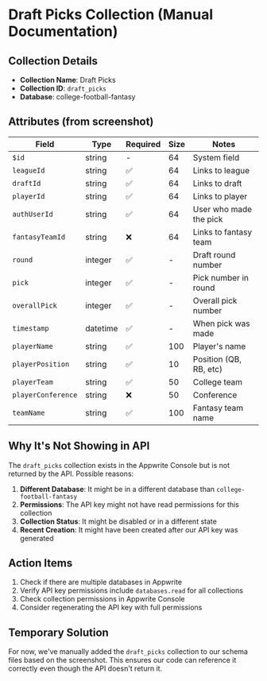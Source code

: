 # Draft Picks Collection (Manual Documentation)

## Collection Details

- **Collection Name**: Draft Picks
- **Collection ID**: `draft_picks`
- **Database**: college-football-fantasy

## Attributes (from screenshot)

| Field              | Type     | Required | Size | Notes                  |
| ------------------ | -------- | -------- | ---- | ---------------------- |
| `$id`              | string   | -        | 64   | System field           |
| `leagueId`         | string   | ✅       | 64   | Links to league        |
| `draftId`          | string   | ✅       | 64   | Links to draft         |
| `playerId`         | string   | ✅       | 64   | Links to player        |
| `authUserId`       | string   | ✅       | 64   | User who made the pick |
| `fantasyTeamId`    | string   | ❌       | 64   | Links to fantasy team  |
| `round`            | integer  | ✅       | -    | Draft round number     |
| `pick`             | integer  | ✅       | -    | Pick number in round   |
| `overallPick`      | integer  | ✅       | -    | Overall pick number    |
| `timestamp`        | datetime | ✅       | -    | When pick was made     |
| `playerName`       | string   | ✅       | 100  | Player's name          |
| `playerPosition`   | string   | ✅       | 10   | Position (QB, RB, etc) |
| `playerTeam`       | string   | ✅       | 50   | College team           |
| `playerConference` | string   | ❌       | 50   | Conference             |
| `teamName`         | string   | ✅       | 100  | Fantasy team name      |

## Why It's Not Showing in API

The `draft_picks` collection exists in the Appwrite Console but is not returned by the API. Possible reasons:

1. **Different Database**: It might be in a different database than `college-football-fantasy`
2. **Permissions**: The API key might not have read permissions for this collection
3. **Collection Status**: It might be disabled or in a different state
4. **Recent Creation**: It might have been created after our API key was generated

## Action Items

1. Check if there are multiple databases in Appwrite
2. Verify API key permissions include `databases.read` for all collections
3. Check collection permissions in Appwrite Console
4. Consider regenerating the API key with full permissions

## Temporary Solution

For now, we've manually added the `draft_picks` collection to our schema files based on the screenshot. This ensures our code can reference it correctly even though the API doesn't return it.
